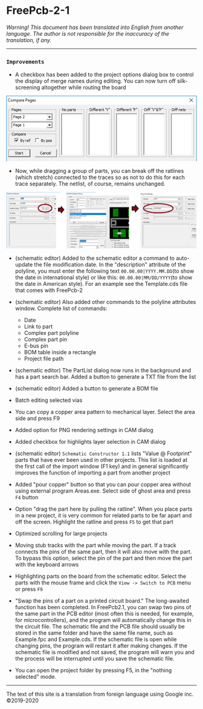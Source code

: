 # FreePcb-2-1

_Warning! This document has been translated into English from another language. The author is not responsible for the inaccuracy of the translation, if any._

***
### `Improvements`

* A checkbox has been added to the project options dialog box to control the display of merge names during editing. You can now turn off silk-screening altogether while routing the board

![](pictures/presentation_1.png)

* Now, while dragging a group of parts, you can break off the ratlines (which stretch) connected to the traces so as not to do this for each trace separately. The netlist, of course, remains unchanged.

![](pictures/presentation_2.png)

* (schematic editor) Added to the schematic editor a command to auto-update the file modification date. In the "description" attribute of the polyline, you must enter the following text `00.00.00|YYYY.MM.DD`(to show the date in international style) or like this: `00.00.00|MM/DD/YYYY`(to show the date in American style). For an example see the Template.cds file that comes with FreePcb-2

* (schematic editor) Also added other commands to the polyline attributes window. Complete list of commands:

  - Date
  - Link to part
  - Complex part polyline
  - Complex part pin
  - E-bus pin
  - BOM table inside a rectangle
  - Project file path

* (schematic editor) The PartList dialog now runs in the background and has a part search bar. Added a button to generate a TXT file from the list

* (schematic editor) Added a button to generate a BOM file

* Batch editing selected vias

* You can copy a copper area pattern to mechanical layer. Select the area side and press F9

* Added option for PNG rendering settings in CAM dialog

* Added checkbox for highlights layer selection in CAM dialog

* (schematic editor) `Schematic Constructor 1.1` lists "Value @ Footprint" parts that have ever been used in other projects. This list is loaded at the first call of the import window (F1 key) and in general significantly improves the function of importing a part from another project

* Added "pour copper" button so that you can pour copper area without using external program Areas.exe. Select side of ghost area and  press `F4` button

* Option "drag the part here by pulling the ratline". When you place parts in a new project, it is very common for related parts to be far apart and off the screen. Highlight the ratline and press `F5` to get that part

* Optimized scrolling for large projects

* Moving stub tracks with the part while moving the part. If a track connects the pins of the same part, then it will also move with the part. To bypass this option, select the pin of the part and then move the part with the keyboard arrows

* Highlighting parts on the board from the schematic editor. Select the parts with the mouse frame and click the `View -> Switch to PCB` menu or press `F9`

* "Swap the pins of a part on a printed circuit board." The long-awaited function has been completed. In FreePcb2.1, you can swap two pins of the same part in the PCB editor (most often this is needed, for example, for microcontrollers), and the program will automatically change this in the circuit file. The schematic file and the PCB file should usually be stored in the same folder and have the same file name, such as Example.fpc and Example.cds. If the schematic file is open while changing pins, the program will restart it after making changes. If the schematic file is modified and not saved, the program will warn you and the process will be interrupted until you save the schematic file.

* You can open the project folder by pressing F5, in the "nothing selected" mode.

***

The text of this site is a translation from foreign language using Google inc. ©2019-2020

